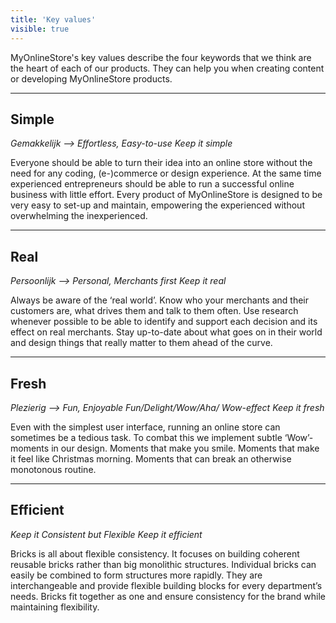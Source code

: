 ```yaml
---
title: 'Key values'
visible: true
---
```


<p>MyOnlineStore's key values describe the four keywords that we think are the heart of each of our products. They can help you when creating content or developing MyOnlineStore products.</p>
<hr />
<h2 id="mcetoc_1cavnq92d2">Simple</h2>
<p><em><span style="font-weight: 400;">Gemakkelijk --&gt; Effortless, Easy-to-use </span></em><em><span style="font-weight: 400;">Keep it simple</span></em></p>
<p><span style="font-weight: 400;">Everyone should be able to turn their idea into an online store without the need for any coding, (e-)commerce or design experience. At the same time experienced entrepreneurs should be able to run a successful online business with little effort. Every product of MyOnlineStore is designed to be very easy to set-up and maintain, empowering the experienced without overwhelming the inexperienced. </span></p>
<hr />
<h2 id="mcetoc_1cavnqbg03">Real</h2>
<p><em><span style="font-weight: 400;">Persoonlijk --&gt; Personal, Merchants first Keep it real</span></em></p>
<p><span style="font-weight: 400;">Always be aware of the &lsquo;real world&rsquo;. Know who your merchants and their customers are, what drives them and talk to them often. Use research whenever possible to be able to identify and support each decision and its effect on real merchants. Stay up-to-date about what goes on in their world and design things that really matter to them ahead of the curve. </span></p>
<hr />
<h2 id="mcetoc_1cavnq3k71">Fresh</h2>
<p><em><span style="font-weight: 400;">Plezierig --&gt; Fun, Enjoyable Fun/Delight/Wow/Aha/ Wow-effect Keep it fresh</span></em></p>
<p><span style="font-weight: 400;">Even with the simplest user interface, running an online store can sometimes be a tedious task. To combat this we implement subtle &lsquo;Wow&rsquo;-moments in our design. Moments that make you smile. Moments that make it feel like Christmas morning. Moments that can break an otherwise monotonous routine.</span></p>
<hr />
<h2 id="mcetoc_1cavnq1eo0">Efficient</h2>
<p><span style="font-weight: 400;"><em>Keep it Consistent but Flexible Keep it efficient</em></span></p>
<p><span style="font-weight: 400;">Bricks is all about flexible consistency. It focuses on building coherent reusable bricks rather than big monolithic structures. Individual bricks can easily be combined to form structures more rapidly. They are interchangeable and provide flexible building blocks for every department&rsquo;s needs. Bricks fit together as one and ensure consistency for the brand while maintaining flexibility. </span></p>